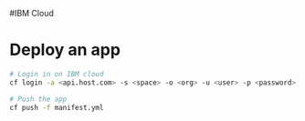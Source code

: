 #IBM Cloud


# Deploy an app

```sh
# Login in on IBM cloud
cf login -a <api.host.com> -s <space> -o <org> -u <user> -p <password>

# Push the app
cf push -f manifest.yml
```
